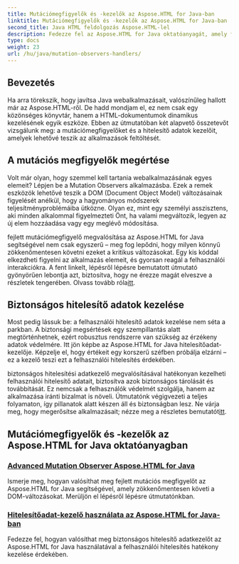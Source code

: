 ```yaml
---
title: Mutációmegfigyelők és -kezelők az Aspose.HTML for Java-ban
linktitle: Mutációmegfigyelők és -kezelők az Aspose.HTML for Java-ban
second_title: Java HTML feldolgozás Aspose.HTML-lel
description: Fedezze fel az Aspose.HTML for Java oktatóanyagát, amely fejlett mutációmegfigyelőket és biztonságos hitelesítőadat-kezelőket tartalmaz a webalkalmazások fejlesztéséhez.
type: docs
weight: 23
url: /hu/java/mutation-observers-handlers/
---
```

## Bevezetés

Ha arra törekszik, hogy javítsa Java webalkalmazásait, valószínűleg hallott már az Aspose.HTML-ről. De hadd mondjam el, ez nem csak egy közönséges könyvtár, hanem a HTML-dokumentumok dinamikus kezelésének egyik eszköze. Ebben az útmutatóban két alapvető összetevőt vizsgálunk meg: a mutációmegfigyelőket és a hitelesítő adatok kezelőit, amelyek lehetővé teszik az alkalmazások feltöltését. 

## A mutációs megfigyelők megértése

Volt már olyan, hogy szemmel kell tartania webalkalmazásának egyes elemeit? Lépjen be a Mutation Observers alkalmazásba. Ezek a remek eszközök lehetővé teszik a DOM (Document Object Model) változásainak figyelését anélkül, hogy a hagyományos módszerek teljesítményproblémáiba ütközne. Olyan ez, mint egy személyi asszisztens, aki minden alkalommal figyelmezteti Önt, ha valami megváltozik, legyen az új elem hozzáadása vagy egy meglévő módosítása. 

 fejlett mutációmegfigyelő megvalósítása az Aspose.HTML for Java segítségével nem csak egyszerű – meg fog lepődni, hogy milyen könnyű zökkenőmentesen követni ezeket a kritikus változásokat. Egy kis kóddal elkezdheti figyelni az alkalmazás elemeit, és gyorsan reagál a felhasználói interakciókra. A fent linkelt, lépésről lépésre bemutatott útmutató gyönyörűen lebontja azt, biztosítva, hogy ne érezze magát elveszve a részletek tengerében. Olvass tovább róla[itt](./mutation-observer/).

## Biztonságos hitelesítő adatok kezelése

Most pedig lássuk be: a felhasználói hitelesítő adatok kezelése nem séta a parkban. A biztonsági megsértések egy szempillantás alatt megtörténhetnek, ezért robusztus rendszerre van szükség az érzékeny adatok védelmére. Itt jön képbe az Aspose.HTML for Java hitelesítőadat-kezelője. Képzelje el, hogy értékeit egy korszerű széfben próbálja elzárni – ez a kezelő teszi ezt a felhasználói hitelesítés érdekében.

 biztonságos hitelesítési adatkezelő megvalósításával hatékonyan kezelheti felhasználói hitelesítő adatait, biztosítva azok biztonságos tárolását és továbbítását. Ez nemcsak a felhasználók védelmét szolgálja, hanem az alkalmazása iránti bizalmat is növeli. Útmutatónk végigvezeti a teljes folyamaton, így pillanatok alatt készen áll és biztonságban lesz. Ne várja meg, hogy megerősítse alkalmazásait; nézze meg a részletes bemutatót[itt](./credential-handler/).

## Mutációmegfigyelők és -kezelők az Aspose.HTML for Java oktatóanyagban
### [Advanced Mutation Observer Aspose.HTML for Java](./mutation-observer/)
Ismerje meg, hogyan valósíthat meg fejlett mutációs megfigyelőt az Aspose.HTML for Java segítségével, amely zökkenőmentesen követi a DOM-változásokat. Merüljön el lépésről lépésre útmutatónkban.
### [Hitelesítőadat-kezelő használata az Aspose.HTML for Java-ban](./credential-handler/)
Fedezze fel, hogyan valósíthat meg biztonságos hitelesítő adatkezelőt az Aspose.HTML for Java használatával a felhasználói hitelesítés hatékony kezelése érdekében.